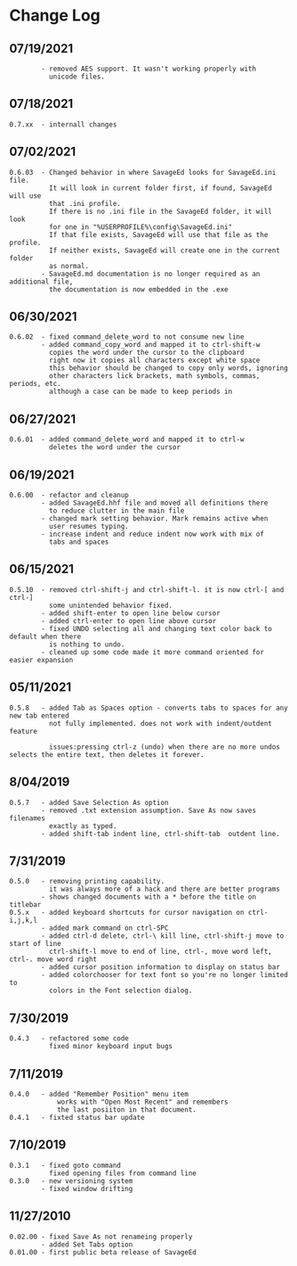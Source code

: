 # Change Log

## 07/19/2021
			- removed AES support. It wasn't working properly with
			  unicode files.

## 07/18/2021
	0.7.xx	- internall changes

## 07/02/2021
	0.6.03	- Changed behavior in where SavageEd looks for SavageEd.ini file.
			  It will look in current folder first, if found, SavageEd will use
			  that .ini profile.
			  If there is no .ini file in the SavageEd folder, it will look
			  for one in "%USERPROFILE%\config\SavageEd.ini"
			  If that file exists, SavageEd will use that file as the profile.
			  If neither exists, SavageEd will create one in the current folder
			  as normal.
			- SavageEd.md documentation is no longer required as an additional file,
			  the documentation is now embedded in the .exe
  

## 06/30/2021
	0.6.02	- fixed command_delete_word to not consume new line
			- added command_copy_word and mapped it to ctrl-shift-w
			  copies the word under the cursor to the clipboard
			  right now it copies all characters except white space
			  this behavior should be changed to copy only words, ignoring
			  other characters lick brackets, math symbols, commas, periods, etc.
			  although a case can be made to keep periods in

## 06/27/2021
	0.6.01	- added command_delete_word and mapped it to ctrl-w
			  deletes the word under the cursor

## 06/19/2021
	0.6.00	- refactor and cleanup
			- added SavageEd.hhf file and moved all definitions there
			  to reduce clutter in the main file
			- changed mark setting behavior. Mark remains active when
			  user resumes typing.
			- increase indent and reduce indent now work with mix of
			  tabs and spaces

## 06/15/2021
	0.5.10	- removed ctrl-shift-j and ctrl-shift-l. it is now ctrl-[ and ctrl-]
			  some unintended behavior fixed.
			- added shift-enter to open line below cursor
			- added ctrl-enter to open line above cursor
			- fixed UNDO selecting all and changing text color back to default when there
			  is nothing to undo.
			- cleaned up some code made it more command oriented for easier expansion

## 05/11/2021
	0.5.8	- added Tab as Spaces option - converts tabs to spaces for any new tab entered
			  not fully implemented. does not work with indent/outdent feature
			  
			  issues:pressing ctrl-z (undo) when there are no more undos selects the entire text, then deletes it forever.

## 8/04/2019
	0.5.7	- added Save Selection As option
			- removed .txt extension assumption. Save As now saves filenames
			  exactly as typed.
			- added shift-tab indent line, ctrl-shift-tab  outdent line.

## 7/31/2019
	0.5.0	- removing printing capability.
			  it was always more of a hack and there are better programs
			- shows changed documents with a * before the title on titlebar
	0.5.x   - added keyboard shortcuts for cursor navigation on ctrl-i,j,k,l
			- added mark command on ctrl-SPC
			- added ctrl-d delete, ctrl-\ kill line, ctrl-shift-j move to start of line
			  ctrl-shift-l move to end of line, ctrl-, move word left, ctrl-. move word right
			- added cursor position information to display on status bar
			- added colorchooser for text font so you're no longer limited to
			  colors in the Font selection dialog.
	
## 7/30/2019
	0.4.3	- refactored some code
			  fixed minor keyboard input bugs

## 7/11/2019
	0.4.0	- added "Remember Position" menu item
				works with "Open Most Recent" and remembers
				the last posiiton in that document.
	0.4.1	- fixted status bar update

## 7/10/2019
	0.3.1	- fixed goto command
			  fixed opening files from command line
	0.3.0	- new versioning system
			- fixed window drifting
## 11/27/2010
	0.02.00 - fixed Save As not renameing properly
	        - added Set Tabs option
	0.01.00 - first public beta release of SavageEd

